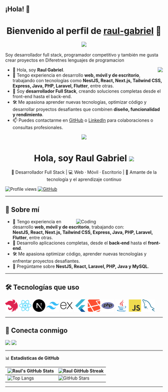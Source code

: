 ## ¡Hola! 👋
<p align="center">
  <h1 align="center">Bienvenido al perfil de <a href="https://github.com/raul-gabriel/">raul-gabriel</a> 👋</h1>
</p>
<p align="center">
  <a align="center" href="https://github.com/DenverCoder1/readme-typing-svg"><img src="https://readme-typing-svg.herokuapp.com?&font=IBM+Plex+Sans&color=F72EE2&size=25&lines=¡Bienvenido+a+mi+perfil+de+GitHub!;Soy+desarrollador+Full+Stack;Soy+programador+competitivo" /></a>
</p>
<p>Soy desarrollador full stack, programador competitivo y también me gusta crear proyectos en Diferetnes lenguajes de programacion</p>
<img align="right" src="https://media.giphy.com/media/M9gbBd9nbDrOTu1Mqx/giphy.gif">




<ul class="list-disc pl-6 space-y-2">
  <li>👋 Hola, soy <strong>Raul Gabriel</strong>.</li>
  <li>🌱 Tengo experiencia en desarrollo <strong>web, móvil y de escritorio</strong>, trabajando con tecnologías como <strong>NestJS, React, Next.js, Tailwind CSS, Express, Java, PHP, Laravel, Flutter</strong>, entre otras.</li>
  <li>💼 Soy <strong>desarrollador Full Stack</strong>, creando soluciones completas desde el front-end hasta el back-end.</li>
  <li>🛠 Me apasiona aprender nuevas tecnologías, optimizar código y desarrollar proyectos desafiantes que combinen <strong>diseño, funcionalidad y rendimiento</strong>.</li>
  <li>📫 Puedes contactarme en <a href="https://github.com/raul-gabriel/raul-gabriel" target="_blank" class="text-blue-600 hover:underline">GitHub</a> o <a href="https://pe.linkedin.com/in/raul-hacho-cutipa-0b3711230" target="_blank" class="text-blue-600 hover:underline">LinkedIn</a> para colaboraciones o consultas profesionales.</li>
</ul>





<p align="center">
    <img width="200" src="https://avatars.githubusercontent.com/u/00000000?v=4"> <!-- Reemplaza con tu avatar real -->
</p>

<h1 align="center"> Hola, soy Raul Gabriel <img src="https://raw.githubusercontent.com/MartinHeinz/MartinHeinz/master/wave.gif" width="30px"> </h1>

<p align="center">
    🚀 Desarrollador Full Stack | 💻 Web · Móvil · Escritorio | 🌱 Amante de la tecnología y el aprendizaje continuo
</p>

![Profile views](https://visitor-badge.laobi.icu/badge?page_id=RaulGabriel.RaulGabriel)
[![GitHub](https://img.shields.io/github/followers/RaulGabriel?label=Follow&style=social)](https://github.com/RaulGabriel)

---

<h2> 🚀 Sobre mí </h2>

<img width="55%" align="right" alt="Coding" src="https://raw.githubusercontent.com/onimur/.github/master/.resources/git-header.svg" />

- 🌱 Tengo experiencia en desarrollo **web, móvil y de escritorio**, trabajando con:  
  **NestJS, React, Next.js, Tailwind CSS, Express, Java, PHP, Laravel, Flutter**, entre otras.  
- 💼 Desarrollo aplicaciones completas, desde el **back-end** hasta el **front-end**.  
- 🛠 Me apasiona optimizar código, aprender nuevas tecnologías y enfrentar proyectos desafiantes.  
- 💬 Pregúntame sobre **NestJS, React, Laravel, PHP, Java y MySQL**.  

---

<h2> 🛠 Tecnologías que uso </h2>

<a href="#"><img width="40px" src="https://raw.githubusercontent.com/devicons/devicon/master/icons/nestjs/nestjs-plain.svg"></a>
<a href="#"><img width="40px" src="https://raw.githubusercontent.com/devicons/devicon/master/icons/react/react-original.svg"></a>
<a href="#"><img width="40px" src="https://raw.githubusercontent.com/devicons/devicon/master/icons/nextjs/nextjs-original.svg"></a>
<a href="#"><img width="40px" src="https://raw.githubusercontent.com/devicons/devicon/master/icons/tailwindcss/tailwindcss-plain.svg"></a>
<a href="#"><img width="40px" src="https://raw.githubusercontent.com/devicons/devicon/master/icons/express/express-original.svg"></a>
<a href="#"><img width="40px" src="https://raw.githubusercontent.com/devicons/devicon/master/icons/flutter/flutter-original.svg"></a>
<a href="#"><img width="40px" src="https://raw.githubusercontent.com/devicons/devicon/master/icons/laravel/laravel-plain.svg"></a>
<a href="#"><img width="40px" src="https://raw.githubusercontent.com/devicons/devicon/master/icons/php/php-original.svg"></a>
<a href="#"><img width="40px" src="https://raw.githubusercontent.com/devicons/devicon/master/icons/java/java-original.svg"></a>
<a href="#"><img width="40px" src="https://raw.githubusercontent.com/devicons/devicon/master/icons/javascript/javascript-original.svg"></a>
<a href="#"><img width="40px" src="https://raw.githubusercontent.com/devicons/devicon/master/icons/mysql/mysql-original.svg"></a>

---

<h2> 🤝 Conecta conmigo </h2>

<a href="https://www.linkedin.com/in/tu-linkedin" target="_blank"><img width="32px" src="https://raw.githubusercontent.com/rahulbanerjee26/githubAboutMeGenerator/main/icons/linked-in-alt.svg"/></a>
<a href="https://github.com/RaulGabriel" target="_blank"><img width="32px" src="https://raw.githubusercontent.com/rahulbanerjee26/githubAboutMeGenerator/main/icons/github.svg"/></a>

---

📊 **Estadísticas de GitHub**  

| ![Raul's GitHub Stats](https://github-readme-stats.vercel.app/api?username=RaulGabriel&show_icons=true&theme=tokyonight) | ![Raul GitHub Streak](https://github-readme-streak-stats.herokuapp.com/?user=RaulGabriel&theme=tokyonight) |
| --- | --- |
| ![Top Langs](https://github-readme-stats.vercel.app/api/top-langs/?username=RaulGabriel&theme=tokyonight) | ![GitHub Stars](https://github-readme-stats.vercel.app/api?username=RaulGabriel&show_icons=true&locale=en&count_private=true&hide_rank=true&custom_title=My%20GitHub%20Stats&disable_animations=true&theme=tokyonight) |

---




